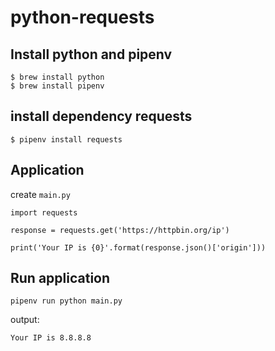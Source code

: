# python-requests

## Install python and pipenv
```
$ brew install python
$ brew install pipenv
```

## install dependency requests
```
$ pipenv install requests
```

## Application
create `main.py`
```
import requests

response = requests.get('https://httpbin.org/ip')

print('Your IP is {0}'.format(response.json()['origin']))
```

## Run application
```
pipenv run python main.py
```

output:
```
Your IP is 8.8.8.8
```
